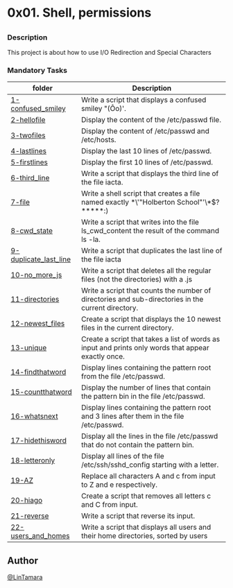 # **0x01. Shell, permissions**
## 
### Description
 This project is about how to use I/O Redirection and Special Characters 
### Mandatory Tasks
| folder | Description |
| ------ | ------ |
| [1-confused_smiley](1-confused_smiley) | Write a script that displays a confused smiley "(Ôo)'. |
| [2-hellofile](2-hellofile) | Display the content of the /etc/passwd file. |
| [3-twofiles](3-twofiles) | Display the content of /etc/passwd and /etc/hosts. |
| [4-lastlines](4-lastlines) | Display the last 10 lines of /etc/passwd. |
| [5-firstlines](5-firstlines) | Display the first 10 lines of /etc/passwd. |
| [6-third_line](6-third_line) | Write a script that displays the third line of the file iacta. |
| [7-file](7-file) | Write a shell script that creates a file named exactly \*\\'"Holberton School"\'\\*$\?\*\*\*\*\*:) |
| [8-cwd_state](8-cwd_state) | Write a script that writes into the file ls_cwd_content the result of the command ls -la. |
| [9-duplicate_last_line](9-duplicate_last_line) | Write a script that duplicates the last line of the file iacta |
| [10-no_more_js](10-no_more_js) | Write a script that deletes all the regular files (not the directories) with a .js |
| [11-directories](11-directories) | Write a script that counts the number of directories and sub-directories in the current directory. |
| [12-newest_files](12-newest_files) | Create a script that displays the 10 newest files in the current directory. |
| [13-unique](13-unique) | Create a script that takes a list of words as input and prints only words that appear exactly once. |
| [14-findthatword](14-findthatword) | Display lines containing the pattern root from the file /etc/passwd. |
| [15-countthatword](15-countthatword) | Display the number of lines that contain the pattern bin in the file /etc/passwd. |
| [16-whatsnext](16-whatsnext) | Display lines containing the pattern root and 3 lines after them in the file /etc/passwd. |
| [17-hidethisword](17-hidethisword) | Display all the lines in the file /etc/passwd that do not contain the pattern bin. |
| [18-letteronly](18-letteronly) | Display all lines of the file /etc/ssh/sshd_config starting with a letter. |
| [19-AZ](19-AZ) | Replace all characters A and c from input to Z and e respectively. |
| [20-hiago](20-hiago) | Create a script that removes all letters c and C from input. |
| [21-reverse](21-reverse) | Write a script that reverse its input. |
| [22-users_and_homes](22-users_and_homes) | Write a script that displays all users and their home directories, sorted by users |

## Author
[@LinTamara](@LinTamara)